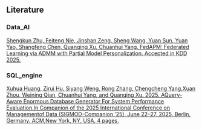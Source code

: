 ## Literature

### Data_AI
[Shengkun Zhu, Feiteng Nie, Jinshan Zeng, Sheng Wang, Yuan Sun, Yuan Yao, Shangfeng Chen, Quanqing Xu, Chuanhui Yang. FedAPM: Federated Learning via ADMM with Partial Model Personalization. Accepted in KDD 2025.](https://arxiv.org/abs/2506.04672)
### SQL_engine
[Xuhua Huang, Zirui Hu, Siyang Weng, Rong Zhang, Chengcheng Yang,Xuan Zhou, Weining Qian, Chuanhui Yang, and Quanqing Xu. 2025. AQuery-Aware Enormous Database Generator For System Performance Evaluation.In Companion of the 2025 International Conference on Managementof Data (SIGMOD-Companion ’25), June 22–27, 2025, Berlin, Germany. ACM,New York, NY, USA, 4 pages.](https://doi.org/10.1145/3722212.3725076)
